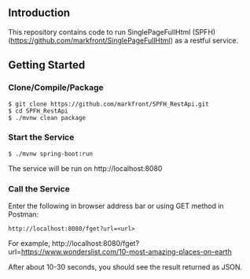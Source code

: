## Introduction

This repository contains code to run SinglePageFullHtml (SPFH) (https://github.com/markfront/SinglePageFullHtml) as a restful service.

## Getting Started

### Clone/Compile/Package
```
$ git clone https://github.com/markfront/SPFH_RestApi.git
$ cd SPFH_RestApi
$ ./mvnw clean package
```

### Start the Service

```
$ ./mvnw spring-boot:run
```

The service will be run on http://localhost:8080

### Call the Service

Enter the following in browser address bar or using GET method in Postman:
```
http://localhost:8080/fget?url=<url>
```

For example, http://localhost:8080/fget?url=https://www.wonderslist.com/10-most-amazing-places-on-earth

After about 10-30 seconds, you should see the result returned as JSON.
